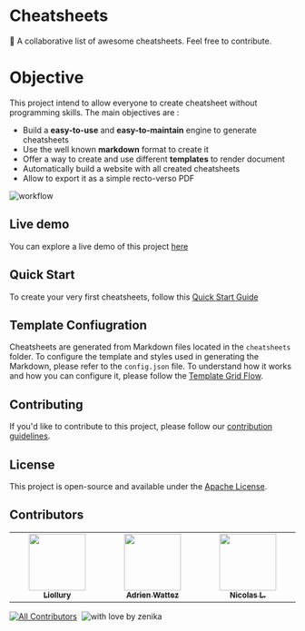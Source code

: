 

# Cheatsheets

🤩 A collaborative list of awesome cheatsheets. Feel free to contribute.

# Objective 

This project intend to allow everyone to create cheatsheet without programming skills.
The main objectives are :
 - Build a **easy-to-use** and **easy-to-maintain** engine to generate cheatsheets
 - Use the well known **markdown** format to create it
 - Offer a way to create and use different **templates** to render document
 - Automatically build a website with all created cheatsheets
 - Allow to export it as a simple recto-verso PDF

![workflow](https://github.com/zenika-open-source/cheatsheets/blob/main/workflow.png?raw=true)

## Live demo
You can explore a live demo of this project [here](https://zenika-open-source.github.io/cheatsheets/)

## Quick Start
To create your very first cheatsheets, follow this [Quick Start Guide](https://zenika-open-source.github.io/cheatsheets/quick-start/) 

## Template Confiugration
Cheatsheets are generated from Markdown files located in the `cheatsheets` folder. To configure the template and styles used in generating the Markdown, please refer to the `config.json` file. To understand how it works and how you can configure it, please follow the [Template Grid Flow](https://zenika-open-source.github.io/cheatsheets/template-grid-flow/).

## Contributing
If you'd like to contribute to this project, please follow our [contribution guidelines](CONTRIBUTING.md).

## License
This project is open-source and available under the [Apache License](LICENSE).

## Contributors

<!-- ALL-CONTRIBUTORS-LIST:START - Do not remove or modify this section -->
<!-- prettier-ignore-start -->
<!-- markdownlint-disable -->
<table>
  <tbody>
    <tr>
      <td align="center" valign="top" width="14.28%"><a href="https://github.com/Liollury"><img src="https://avatars.githubusercontent.com/u/16292348?v=4" width="100px;" alt=""/><br /><sub><b>Liollury</b></sub></a></td>
      <td align="center" valign="top" width="14.28%"><a href="https://github.com/awattez"><img src="https://avatars.githubusercontent.com/u/3267806?v=4" width="100px;" alt=""/><br /><sub><b>Adrien Wattez</b></sub></a></td>
      <td align="center" valign="top" width="14.28%"><a href="http://nkcreation.com"><img src="https://avatars.githubusercontent.com/u/4450152?v=4" width="100px;" alt=""/><br /><sub><b>Nicolas L.</b></sub></a></td>
    </tr>
  </tbody>
</table>

<!-- markdownlint-restore -->
<!-- prettier-ignore-end -->

<!-- ALL-CONTRIBUTORS-LIST:END -->

[![All Contributors](https://img.shields.io/github/all-contributors/zenika-open-source/cheatsheets?color=ee8449&style=round-square)](#contributors)
&nbsp;![with love by zenika](https://img.shields.io/badge/With%20%E2%9D%A4%EF%B8%8F%20by-Zenika-b51432.svg?link=https://oss.zenika.com)
